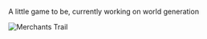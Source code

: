 A little game to be, currently working on world generation

![Merchants Trail](https://github.com/Grig9700/Merchants-Trail/assets/33201851/258e5f55-54a3-4454-a17b-dc70ebb32729)
